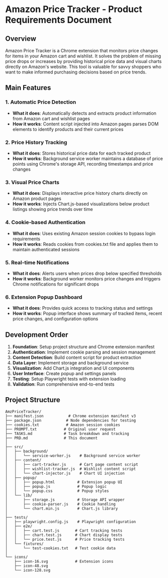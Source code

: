 # Amazon Price Tracker - Product Requirements Document

## Overview

Amazon Price Tracker is a Chrome extension that monitors price changes for items in your Amazon cart and wishlist. It solves the problem of missing price drops or increases by providing historical price data and visual charts directly on Amazon's website. This tool is valuable for savvy shoppers who want to make informed purchasing decisions based on price trends.

## Main Features

### 1. Automatic Price Detection
- **What it does**: Automatically detects and extracts product information from Amazon cart and wishlist pages
- **How it works**: Content script injected into Amazon pages parses DOM elements to identify products and their current prices

### 2. Price History Tracking
- **What it does**: Stores historical price data for each tracked product
- **How it works**: Background service worker maintains a database of price points using Chrome's storage API, recording timestamps and price changes

### 3. Visual Price Charts
- **What it does**: Displays interactive price history charts directly on Amazon product pages
- **How it works**: Injects Chart.js-based visualizations below product listings showing price trends over time

### 4. Cookie-based Authentication
- **What it does**: Uses existing Amazon session cookies to bypass login requirements
- **How it works**: Reads cookies from cookies.txt file and applies them to maintain authenticated sessions

### 5. Real-time Notifications
- **What it does**: Alerts users when prices drop below specified thresholds
- **How it works**: Background worker monitors price changes and triggers Chrome notifications for significant drops

### 6. Extension Popup Dashboard
- **What it does**: Provides quick access to tracking status and settings
- **How it works**: Popup interface shows summary of tracked items, recent price changes, and configuration options

## Development Order

1. **Foundation**: Setup project structure and Chrome extension manifest
2. **Authentication**: Implement cookie parsing and session management
3. **Content Detection**: Build content script for product extraction
4. **Data Layer**: Implement storage and background service
5. **Visualization**: Add Chart.js integration and UI components
6. **User Interface**: Create popup and settings panels
7. **Testing**: Setup Playwright tests with extension loading
8. **Validation**: Run comprehensive end-to-end tests

## Project Structure

```
AmzPriceTracker/
├── manifest.json           # Chrome extension manifest v3
├── package.json           # Node dependencies for testing
├── cookies.txt            # Amazon session cookies
├── PROMPT.txt            # Original user request
├── TASKS.md              # Task breakdown and tracking
├── PRD.md                # This document
│
├── src/
│   ├── background/
│   │   └── service-worker.js    # Background service worker
│   ├── content/
│   │   ├── cart-tracker.js      # Cart page content script
│   │   ├── wishlist-tracker.js  # Wishlist content script
│   │   └── chart-injector.js    # Chart UI injection
│   ├── popup/
│   │   ├── popup.html          # Extension popup UI
│   │   ├── popup.js            # Popup logic
│   │   └── popup.css           # Popup styles
│   └── lib/
│       ├── storage.js          # Storage API wrapper
│       ├── cookie-parser.js    # Cookie handling
│       └── chart.min.js        # Chart.js library
│
├── tests/
│   ├── playwright.config.js    # Playwright configuration
│   ├── e2e/
│   │   ├── cart.test.js       # Cart tracking tests
│   │   ├── chart.test.js      # Chart display tests
│   │   └── price.test.js      # Price tracking tests
│   └── fixtures/
│       └── test-cookies.txt   # Test cookie data
│
└── icons/
    ├── icon-16.svg            # Extension icons
    ├── icon-48.svg
    └── icon-128.svg
```